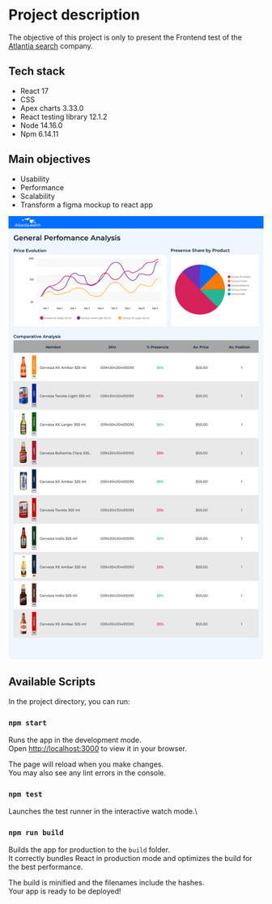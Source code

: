 # Project description

The objective of this project is only to present the Frontend test of the [Atlantia search](https://atlantiasearch.com/es-MX) company.

## Tech stack

- React 17
- CSS
- Apex charts 3.33.0
- React testing library 12.1.2
- Node 14.16.0
- Npm 6.14.11

## Main objectives

- Usability
- Performance
- Scalability
- Transform a figma mockup to react app

<img alt="app design" src="./designs/Prueba.png" width="800" />

## Available Scripts

In the project directory, you can run:

### `npm start`

Runs the app in the development mode.\
Open [http://localhost:3000](http://localhost:3000) to view it in your browser.

The page will reload when you make changes.\
You may also see any lint errors in the console.

### `npm test`

Launches the test runner in the interactive watch mode.\

### `npm run build`

Builds the app for production to the `build` folder.\
It correctly bundles React in production mode and optimizes the build for the best performance.

The build is minified and the filenames include the hashes.\
Your app is ready to be deployed!
